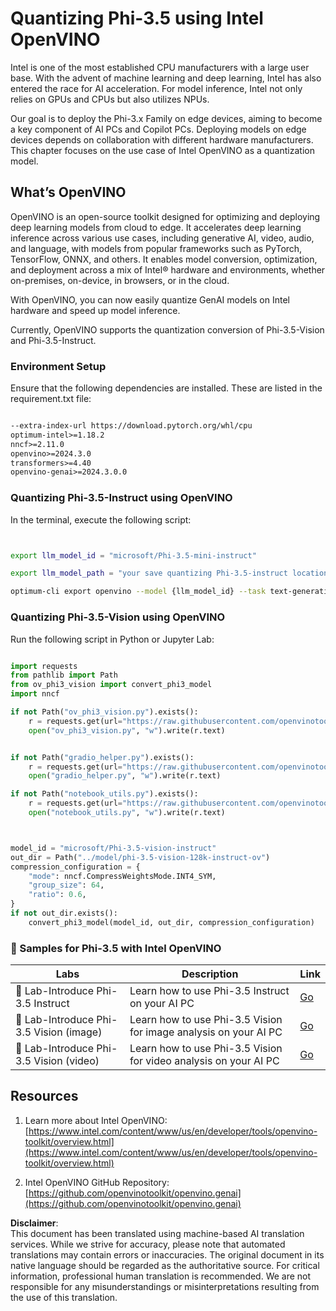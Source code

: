 # **Quantizing Phi-3.5 using Intel OpenVINO**

Intel is one of the most established CPU manufacturers with a large user base. With the advent of machine learning and deep learning, Intel has also entered the race for AI acceleration. For model inference, Intel not only relies on GPUs and CPUs but also utilizes NPUs.

Our goal is to deploy the Phi-3.x Family on edge devices, aiming to become a key component of AI PCs and Copilot PCs. Deploying models on edge devices depends on collaboration with different hardware manufacturers. This chapter focuses on the use case of Intel OpenVINO as a quantization model.

## **What’s OpenVINO**

OpenVINO is an open-source toolkit designed for optimizing and deploying deep learning models from cloud to edge. It accelerates deep learning inference across various use cases, including generative AI, video, audio, and language, with models from popular frameworks such as PyTorch, TensorFlow, ONNX, and others. It enables model conversion, optimization, and deployment across a mix of Intel® hardware and environments, whether on-premises, on-device, in browsers, or in the cloud.

With OpenVINO, you can now easily quantize GenAI models on Intel hardware and speed up model inference.

Currently, OpenVINO supports the quantization conversion of Phi-3.5-Vision and Phi-3.5-Instruct.

### **Environment Setup**

Ensure that the following dependencies are installed. These are listed in the requirement.txt file:

```txt

--extra-index-url https://download.pytorch.org/whl/cpu
optimum-intel>=1.18.2
nncf>=2.11.0
openvino>=2024.3.0
transformers>=4.40
openvino-genai>=2024.3.0.0

```

### **Quantizing Phi-3.5-Instruct using OpenVINO**

In the terminal, execute the following script:

```bash


export llm_model_id = "microsoft/Phi-3.5-mini-instruct"

export llm_model_path = "your save quantizing Phi-3.5-instruct location"

optimum-cli export openvino --model {llm_model_id} --task text-generation-with-past --weight-format int4 --group-size 128 --ratio 0.6  --sym  --trust-remote-code {llm_model_path}


```

### **Quantizing Phi-3.5-Vision using OpenVINO**

Run the following script in Python or Jupyter Lab:

```python

import requests
from pathlib import Path
from ov_phi3_vision import convert_phi3_model
import nncf

if not Path("ov_phi3_vision.py").exists():
    r = requests.get(url="https://raw.githubusercontent.com/openvinotoolkit/openvino_notebooks/latest/notebooks/phi-3-vision/ov_phi3_vision.py")
    open("ov_phi3_vision.py", "w").write(r.text)


if not Path("gradio_helper.py").exists():
    r = requests.get(url="https://raw.githubusercontent.com/openvinotoolkit/openvino_notebooks/latest/notebooks/phi-3-vision/gradio_helper.py")
    open("gradio_helper.py", "w").write(r.text)

if not Path("notebook_utils.py").exists():
    r = requests.get(url="https://raw.githubusercontent.com/openvinotoolkit/openvino_notebooks/latest/utils/notebook_utils.py")
    open("notebook_utils.py", "w").write(r.text)



model_id = "microsoft/Phi-3.5-vision-instruct"
out_dir = Path("../model/phi-3.5-vision-128k-instruct-ov")
compression_configuration = {
    "mode": nncf.CompressWeightsMode.INT4_SYM,
    "group_size": 64,
    "ratio": 0.6,
}
if not out_dir.exists():
    convert_phi3_model(model_id, out_dir, compression_configuration)

```

### **🤖 Samples for Phi-3.5 with Intel OpenVINO**

| Labs    | Description | Link |
| -------- | ----------- | ---- |
| 🚀 Lab-Introduce Phi-3.5 Instruct  | Learn how to use Phi-3.5 Instruct on your AI PC    |  [Go](../../../../../code/09.UpdateSamples/Aug/intel-phi35-instruct-zh.ipynb)    |
| 🚀 Lab-Introduce Phi-3.5 Vision (image) | Learn how to use Phi-3.5 Vision for image analysis on your AI PC      |  [Go](../../../../../code/09.UpdateSamples/Aug/intel-phi35-vision-img.ipynb)    |
| 🚀 Lab-Introduce Phi-3.5 Vision (video)   | Learn how to use Phi-3.5 Vision for video analysis on your AI PC    |  [Go](../../../../../code/09.UpdateSamples/Aug/intel-phi35-vision-video.ipynb)    |

## **Resources**

1. Learn more about Intel OpenVINO: [https://www.intel.com/content/www/us/en/developer/tools/openvino-toolkit/overview.html](https://www.intel.com/content/www/us/en/developer/tools/openvino-toolkit/overview.html)

2. Intel OpenVINO GitHub Repository: [https://github.com/openvinotoolkit/openvino.genai](https://github.com/openvinotoolkit/openvino.genai)

**Disclaimer**:  
This document has been translated using machine-based AI translation services. While we strive for accuracy, please note that automated translations may contain errors or inaccuracies. The original document in its native language should be regarded as the authoritative source. For critical information, professional human translation is recommended. We are not responsible for any misunderstandings or misinterpretations resulting from the use of this translation.